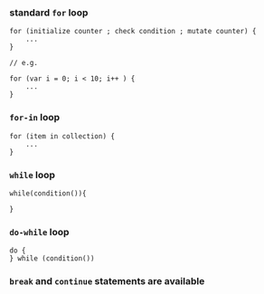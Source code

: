 ### standard `for` loop

    for (initialize counter ; check condition ; mutate counter) {
        ...
    }

    // e.g.
    
    for (var i = 0; i < 10; i++ ) {
        ...
    }

### `for-in` loop

    for (item in collection) {
        ...
    }

### `while` loop

    while(condition()){
        
    }

### `do-while` loop

    do {
    } while (condition())
    

### `break` and `continue` statements are available


